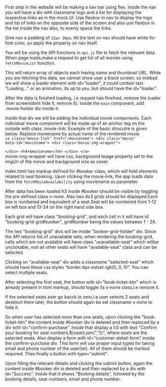 First step in the website will be making a nav bar using flex.
Inside the nav you will have a div with classname logo and a list 
for displaying the respective links as in the mock UI. 
Use flexbox in nav to display the logo and list of links on the opposite side of the screen
and also use flexbox in the list inside the nav also, to evenly space the links.

Give nav a padding of <code>12px 16px</code>.
All the text on nav should have white for font color, so apply the property on nav itself.

You will be using the API functions in <code>api.js</code> file to fetch the relevant data.
When page loads,make a request to get list of all movies using <code>fetchMovieList</code> function.

This will return array of objects each having name and thumbnail URL. While you are fetching this data,
we cannot show user a black screen, so instead we will show a loader element with id="loader", it could contain
text "Loading..." or an animation, its up to you, but should have the id="loader".

After the data is finished loading, i.e request has finsihed, remove the loader from screen(dont hide it, remove it).
Inside the <code>main</code> component, add .movie-holder div inside it. 

Inside that div we will be adding the individual movie components.
Each individual movie component will be made up of an anchor tag on the outside with class .movie-link.
Example of the basic strucutre is given below. Replace moviename by actual name of the rendered movie
<code>
    &lt;a class="movie-link" href="/moviename">
        &lt;div class="movie" data-id="moviename">
            &lt;div class="movie-img-wrapper">   
            &lt;/div>
            &lt;h4>$moviename&lt;/h4>
        &lt;/div>
    &lt;/a>
</code>
movie-img-wrapper will have css, background image property set to the imgUrl of the movie and background size as    cover.

index.html has markup defined for #booker class, which will hold elements related to seat booking.
Upon clicking the movie-link, the app loads data from the <code>fetchMovieAvailability</code> using moviename 
as parameter.

After data has been loaded h3 inside #booker should be visible by toggling the pre defined class v-none.
Also two 4x3 grids should be displayed.Each box is numbered and equivalent of a seat.Seat will be numbered from 1-12
on left box and 13-24 on the right hand side box.
 
Each grid will have class "booking-grid", and each cell in it will have id "booking-grid-gridNumber", gridNumber 
being the values between 1 - 24.

The two "booking-grid" divs will be inside "booker-grid-holder" div.
Since the API returns list of unavailable sets, when rendering the booking-grid, cells which are not available
will have class "unavailable-seat" which willbe unclickable, rest all other seats will have "available-seat" class and
can be selected.

Clicking on "available-seat" div adds a classname "selected-seat" which should have these css styles "border:4px outset rgb(0, 0, 0)". You can select multiple seats.

After selecting the first seat, the button with id="book-ticket-btn" which is already present in html markup, should toggle its v-none class,i.e remove it.

If the selected seats ever go bacck to zero,i.e user selects 2 seats and deselect them later, the button should again be set classname v-none to hide it.

So when user has selected more than one seats, upon clicking the "book-ticket-btn" the content inside #booker div is deleted and then replaced by a div with id="confirm-purchase".
Inside that display a h3 with text "Confirm your booking for seat numbers:${seats.join(",")}", where seats are the selected seats.
Also display a form with id="customer-detail-form" inside the confirm-purchase div. This form will use proper input types
for taking email and phone number of the user(tel). All of them should be marked required. Then finally a button with type="submit".

Upon filling the relevant details and clicking the submit button, again the content inside #booker div is deleted and then replaced by a div with id="Success". 
Inside that it shows "Booking details", followed by the booking details,
seat numbers, email and phone number.
